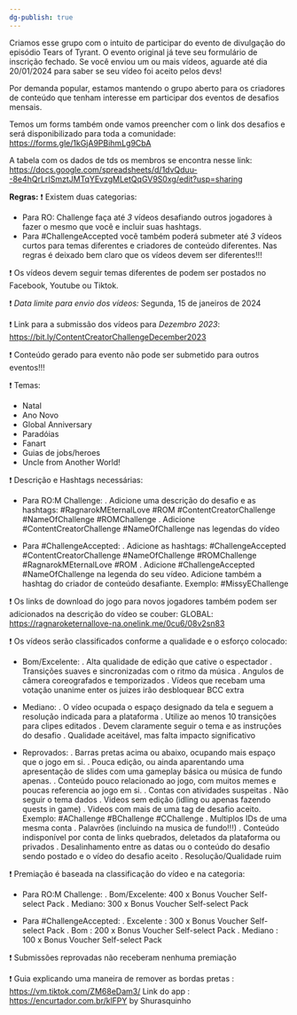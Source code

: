 ```yaml
---
dg-publish: true
---
```



Criamos esse grupo com o intuito de participar do evento de divulgação do episódio Tears of Tyrant. O evento original já teve seu formulário de inscrição fechado. 
Se você enviou um ou mais vídeos, aguarde até  dia 20/01/2024 para saber se seu vídeo foi aceito pelos devs!

Por demanda popular, estamos mantendo o grupo aberto para os criadores de conteúdo que tenham interesse em participar dos eventos de desafios mensais. 

Temos um forms também onde vamos preencher com o link dos desafios e será disponibilizado para toda a comunidade: https://forms.gle/1kGjA9PBihmLg9CbA 

A tabela com os dados de tds os membros se encontra nesse link:
https://docs.google.com/spreadsheets/d/1dvQduu--8e4hQrLrISmztJMTqYEvzgMLetQqGV9S0xg/edit?usp=sharing

**Regras:**
❗️ Existem duas categorias:
- Para RO: Challenge faça até *3* vídeos desafiando outros jogadores à fazer o mesmo que você e incluir suas hashtags.
- Para #ChallengeAccepted você também poderá submeter até *3* vídeos curtos para temas diferentes e criadores de conteúdo diferentes. Nas regras é deixado bem claro que os vídeos devem ser diferentes!!!

❗️ Os vídeos devem seguir temas diferentes de podem ser postados no Facebook, Youtube ou Tiktok.

❗️ *Data limite para envio dos vídeos:* Segunda, 15 de janeiros de 2024

❗️ Link para a submissão dos vídeos para *Dezembro 2023*: https://bit.ly/ContentCreatorChallengeDecember2023

❗️ Conteúdo gerado para evento não pode ser submetido para outros eventos!!!

❗️ Temas:
- Natal
- Ano Novo
- Global Anniversary
- Paradóias
- Fanart
- Guias de jobs/heroes
- Uncle from Another World!

❗️ Descrição e Hashtags necessárias:
- Para RO:M Challenge:
	. Adicione uma descrição do desafio e as hashtags: #RagnarokMEternalLove #ROM #ContentCreatorChallenge #NameOfChallenge #ROMChallenge
	. Adicione #ContentCreatorChallenge #NameOfChallenge nas legendas do vídeo
	
- Para #ChallengeAccepted:
	. Adicione as hashtags: #ChallengeAccepted #ContentCreatorChallenge #NameOfChallenge #ROMChallenge #RagnarokMEternalLove #ROM
	. Adicione #ChallengeAccepted #NameOfChallenge na legenda do seu vídeo. Adicione também a hashtag do criador de conteúdo desafiante. Exemplo: #MissyEChallenge

❗️ Os links de download do jogo para novos jogadores também podem ser adicionados na descrição do vídeo se couber:
GLOBAL: https://ragnaroketernallove-na.onelink.me/0cu6/08v2sn83

❗️ Os vídeos serão classificados conforme a qualidade e o esforço colocado:
- Bom/Excelente:
	. Alta qualidade de edição que cative o espectador
	. Transições suaves e sincronizadas com o ritmo da música
	. Angulos de câmera coreografados e temporizados
	. Vídeos que recebam uma votação unanime enter os juizes irão desbloquear BCC extra
	
- Mediano:
	. O vídeo ocupada o espaço designado da tela e seguem a resolução indicada para a plataforma
	. Utilize ao menos 10 transições para clipes editados
	. Devem claramente seguir o tema e as instruções do desafio
	. Qualidade aceitável, mas falta impacto significativo
	
- Reprovados:
	. Barras pretas acima ou abaixo, ocupando mais espaço que o jogo em si.
	. Pouca edição, ou ainda aparentando uma apresentação de slides com uma gameplay básica ou música de fundo apenas.
	. Conteúdo pouco relacionado ao jogo, com muitos memes e poucas referencia ao jogo em si.
	. Contas con atividades suspeitas
	. Não seguir o tema dados
	. Videos sem edição (idling ou apenas fazendo quests in game)
	. Videos com mais de uma tag de desafio aceito. Exemplo: #AChallenge #BChallenge #CChallenge
	. Multiplos IDs de uma mesma conta
	. Palavrões (incluindo na musica de fundo!!!)
	. Conteúdo indisponível por conta de links quebrados, deletados da plataforma ou privados
	. Desalinhamento entre as datas ou o conteúdo do desafio sendo postado e o vídeo do desafio aceito
	. Resolução/Qualidade ruim

❗️ Premiação é baseada na classificação do vídeo e na categoria:
- Para RO:M Challenge:
	. Bom/Excelente: 400 x Bonus Voucher Self-select Pack
	. Mediano: 300 x Bonus Voucher Self-select Pack
	
- Para #ChallengeAccepted:
	. Excelente : 300 x Bonus Voucher Self-select Pack
	. Bom : 200 x Bonus Voucher Self-select Pack
	. Mediano : 100 x Bonus Voucher Self-select Pack
	
❗️ Submissões reprovadas não receberam nenhuma premiação

❗️ Guia explicando uma maneira de remover as bordas pretas : https://vm.tiktok.com/ZM68eDam3/
Link do app : https://encurtador.com.br/klFPY
 by Shurasquinho 